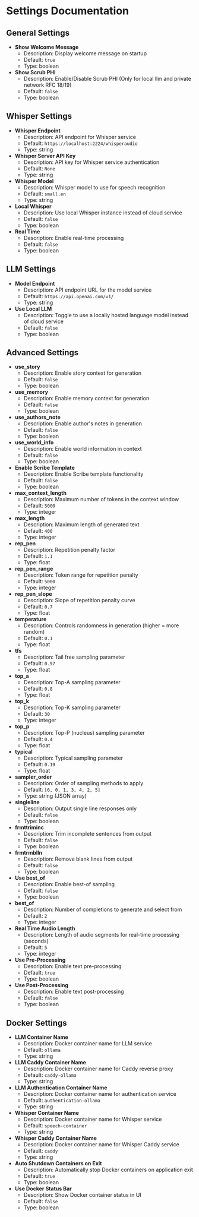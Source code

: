 # Settings Documentation
## General Settings
- **Show Welcome Message**
  - Description: Display welcome message on startup
  - Default: `true`
  - Type: boolean
- **Show Scrub PHI**
  - Description: Enable/Disable Scrub PHI (Only for local llm and private network RFC 18/19)
  - Default: `false`
  - Type: boolean
## Whisper Settings
- **Whisper Endpoint**
  - Description: API endpoint for Whisper service
  - Default: `https://localhost:2224/whisperaudio`
  - Type: string
- **Whisper Server API Key**
  - Description: API key for Whisper service authentication
  - Default: `None`
  - Type: string
- **Whisper Model**
  - Description: Whisper model to use for speech recognition
  - Default: `small.en`
  - Type: string
- **Local Whisper**
  - Description: Use local Whisper instance instead of cloud service
  - Default: `false`
  - Type: boolean
- **Real Time**
  - Description: Enable real-time processing
  - Default: `false`
  - Type: boolean
## LLM Settings
- **Model Endpoint**
  - Description: API endpoint URL for the model service
  - Default: `https://api.openai.com/v1/`
  - Type: string
- **Use Local LLM**
  - Description: Toggle to use a locally hosted language model instead of cloud service
  - Default: `false`
  - Type: boolean
## Advanced Settings
- **use_story**
  - Description: Enable story context for generation
  - Default: `false`
  - Type: boolean
- **use_memory**
  - Description: Enable memory context for generation
  - Default: `false`
  - Type: boolean
- **use_authors_note**
  - Description: Enable author's notes in generation
  - Default: `false`
  - Type: boolean
- **use_world_info**
  - Description: Enable world information in context
  - Default: `false`
  - Type: boolean
- **Enable Scribe Template**
  - Description: Enable Scribe template functionality
  - Default: `false`
  - Type: boolean
- **max_context_length**
  - Description: Maximum number of tokens in the context window
  - Default: `5000`
  - Type: integer
- **max_length**
  - Description: Maximum length of generated text
  - Default: `400`
  - Type: integer
- **rep_pen**
  - Description: Repetition penalty factor
  - Default: `1.1`
  - Type: float
- **rep_pen_range**
  - Description: Token range for repetition penalty
  - Default: `5000`
  - Type: integer
- **rep_pen_slope**
  - Description: Slope of repetition penalty curve
  - Default: `0.7`
  - Type: float
- **temperature**
  - Description: Controls randomness in generation (higher = more random)
  - Default: `0.1`
  - Type: float
- **tfs**
  - Description: Tail free sampling parameter
  - Default: `0.97`
  - Type: float
- **top_a**
  - Description: Top-A sampling parameter
  - Default: `0.8`
  - Type: float
- **top_k**
  - Description: Top-K sampling parameter
  - Default: `30`
  - Type: integer
- **top_p**
  - Description: Top-P (nucleus) sampling parameter
  - Default: `0.4`
  - Type: float
- **typical**
  - Description: Typical sampling parameter
  - Default: `0.19`
  - Type: float
- **sampler_order**
  - Description: Order of sampling methods to apply
  - Default: `[6, 0, 1, 3, 4, 2, 5]`
  - Type: string (JSON array)
- **singleline**
  - Description: Output single line responses only
  - Default: `false`
  - Type: boolean
- **frmttriminc**
  - Description: Trim incomplete sentences from output
  - Default: `false`
  - Type: boolean
- **frmtrmblln**
  - Description: Remove blank lines from output
  - Default: `false`
  - Type: boolean
- **Use best_of**
  - Description: Enable best-of sampling
  - Default: `false`
  - Type: boolean
- **best_of**
  - Description: Number of completions to generate and select from
  - Default: `2`
  - Type: integer
- **Real Time Audio Length**
  - Description: Length of audio segments for real-time processing (seconds)
  - Default: `5`
  - Type: integer
- **Use Pre-Processing**
  - Description: Enable text pre-processing
  - Default: `true`
  - Type: boolean
- **Use Post-Processing**
  - Description: Enable text post-processing
  - Default: `false`
  - Type: boolean
## Docker Settings
- **LLM Container Name**
  - Description: Docker container name for LLM service
  - Default: `ollama`
  - Type: string
- **LLM Caddy Container Name**
  - Description: Docker container name for Caddy reverse proxy
  - Default: `caddy-ollama`
  - Type: string
- **LLM Authentication Container Name**
  - Description: Docker container name for authentication service
  - Default: `authentication-ollama`
  - Type: string
- **Whisper Container Name**
  - Description: Docker container name for Whisper service
  - Default: `speech-container`
  - Type: string
- **Whisper Caddy Container Name**
  - Description: Docker container name for Whisper Caddy service
  - Default: `caddy`
  - Type: string
- **Auto Shutdown Containers on Exit**
  - Description: Automatically stop Docker containers on application exit
  - Default: `true`
  - Type: boolean
- **Use Docker Status Bar**
  - Description: Show Docker container status in UI
  - Default: `false`
  - Type: boolean